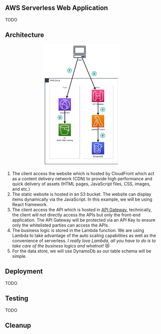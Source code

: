 ## AWS Serverless Web Application

TODO

## Architecture

<p align="center">
  <img width=50% src="diagram/diagram.drawio.png">
</p>

1. The client access the website which is hosted by CloudFront which act as a content delivery network (CDN) to provide high performance and quick delivery of assets (HTML pages, JavaScript files, CSS, images, and etc.)
2. The static website is hosted in an S3 bucket. The website can display items dynamically via the JavaScript. In this example, we will be using React framework.
3. The client access the API which is hosted in [API Gateway](https://aws.amazon.com/api-gateway/), technically, the client will not directly access the APIs but only the front-end application. The API Gateway will be protected via an API Key to ensure only the whitelisted parties can access the APIs.
4. The business logic is stored in the Lambda function. We are using Lambda to take advantage of the auto scaling capabilities as well as the convenience of serverless. _I really love Lambda, all you have to do is to take care of the business logics and whatnot!_ 😻
5. For the data store, we will use DynamoDb as our table schema will be simple.

## Deployment

TODO

## Testing

TODO

## Cleanup
